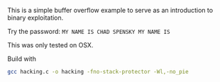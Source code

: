 This is a simple buffer overflow example to serve as an introduction to binary exploitation.

Try the password: `MY NAME IS CHAD SPENSKY MY NAME IS`

This was only tested on OSX.

Build with
```bash
gcc hacking.c -o hacking -fno-stack-protector -Wl,-no_pie
```

